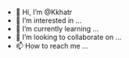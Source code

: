 - 👋 Hi, I’m @Kkhatr
- 👀 I’m interested in ...
- 🌱 I’m currently learning ...
- 💞️ I’m looking to collaborate on ...
- 📫 How to reach me ...

<!---
Hello sir aapbki gand me land hai na aap bhaot lamjnz
>!---

